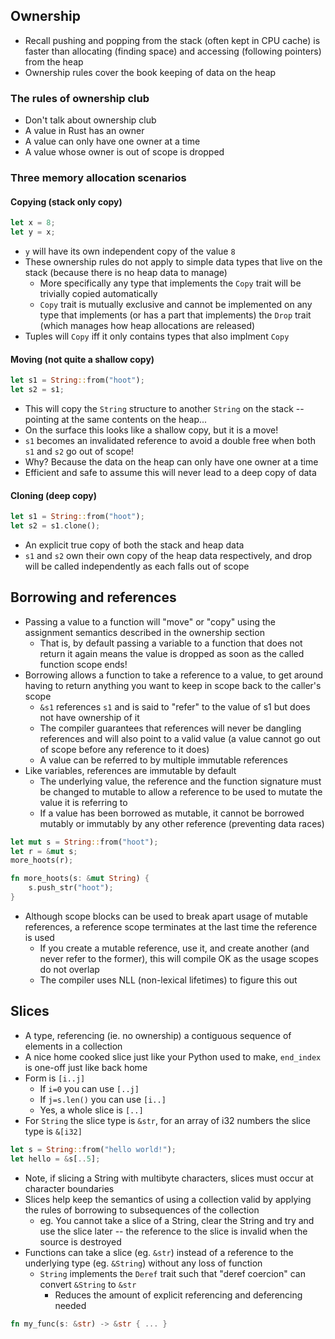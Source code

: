 ## Ownership

* Recall pushing and popping from the stack (often kept in CPU cache) is faster than allocating (finding space) and accessing (following pointers) from the heap
* Ownership rules cover the book keeping of data on the heap

### The rules of ownership club

* Don't talk about ownership club
* A value in Rust has an owner
* A value can only have one owner at a time
* A value whose owner is out of scope is dropped

### Three memory allocation scenarios

#### Copying (stack only copy)

```rust
let x = 8;
let y = x;
```

* `y` will have its own independent copy of the value `8`
* These ownership rules do not apply to simple data types that live on the stack (because there is no heap data to manage)
    * More specifically any type that implements the `Copy` trait will be trivially copied automatically
    * `Copy` trait is mutually exclusive and cannot be implemented on any type that implements (or has a part that implements) the `Drop` trait (which manages how heap allocations are released)
* Tuples will `Copy` iff it only contains types that also implment `Copy` 

#### Moving (not quite a shallow copy)

```rust
let s1 = String::from("hoot");
let s2 = s1;
```

* This will copy the `String` structure to another `String` on the stack -- pointing at the same contents on the heap...
* On the surface this looks like a shallow copy, but it is a move!
* `s1` becomes an invalidated reference to avoid a double free when both `s1` and `s2` go out of scope!
* Why? Because the data on the heap can only have one owner at a time
* Efficient and safe to assume this will never lead to a deep copy of data

#### Cloning (deep copy)

```rust
let s1 = String::from("hoot");
let s2 = s1.clone();
```

* An explicit true copy of both the stack and heap data
* `s1` and `s2` own their own copy of the heap data respectively, and drop will be called independently as each falls out of scope

## Borrowing and references

* Passing a value to a function will "move" or "copy" using the assignment semantics described in the ownership section 
    * That is, by default passing a variable to a function that does not return it again means the value is dropped as soon as the called function scope ends!
* Borrowing allows a function to take a reference to a value, to get around having to return anything you want to keep in scope back to the caller's scope
    * `&s1` references `s1` and is said to "refer" to the value of s1 but does not have ownership of it
    * The compiler guarantees that references will never be dangling references and will also point to a valid value (a value cannot go out of scope before any reference to it does)
    * A value can be referred to by multiple immutable references
* Like variables, references are immutable by default
    * The underlying value, the reference and the function signature must be changed to mutable to allow a reference to be used to mutate the value it is referring to 
    * If a value has been borrowed as mutable, it cannot be borrowed mutably or immutably by any other reference (preventing data races)

```rust
let mut s = String::from("hoot");
let r = &mut s;
more_hoots(r);

fn more_hoots(s: &mut String) {
    s.push_str("hoot");
}
```

* Although scope blocks can be used to break apart usage of mutable references, a reference scope terminates at the last time the reference is used
    * If you create a mutable reference, use it, and create another (and never refer to the former), this will compile OK as the usage scopes do not overlap
    * The compiler uses NLL (non-lexical lifetimes) to figure this out

## Slices

* A type, referencing (ie. no ownership) a contiguous sequence of elements in a collection
* A nice home cooked slice just like your Python used to make, `end_index` is one-off just like back home
* Form is `[i..j]`
    * If `i=0` you can use `[..j]`
    * If `j=s.len()` you can use `[i..]`
    * Yes, a whole slice is `[..]`
* For `String` the slice type is `&str`, for an array of i32 numbers the slice type is `&[i32]`

```rust
let s = String::from("hello world!");
let hello = &s[..5];
```

* Note, if slicing a String with multibyte characters, slices must occur at character boundaries
* Slices help keep the semantics of using a collection valid by applying the rules of borrowing to subsequences of the collection
    * eg. You cannot take a slice of a String, clear the String and try and use the slice later -- the reference to the slice is invalid when the source is destroyed
* Functions can take a slice (eg. `&str`) instead of a reference to the underlying type (eg. `&String`) without any loss of function
    * `String` implements the `Deref` trait such that "deref coercion" can convert `&String` to `&str`
        * Reduces the amount of explicit referencing and deferencing needed

```rust
fn my_func(s: &str) -> &str { ... }
```
